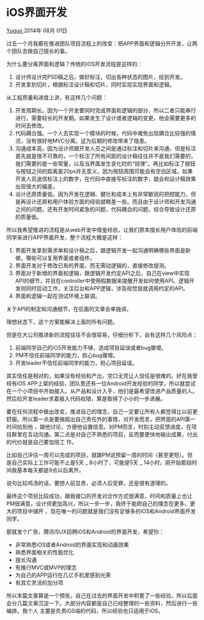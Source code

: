 #  iOS界面开发

[ Yuguo ](http://yuguo.us) 2014年 08月 01日

过去一个月我都在推进团队项目流程上的改变：把APP界面和逻辑分开开发，让两个团队去做自己擅长的事。

为什么要分离界面和逻辑？传统的iOS开发流程是这样的：

  1. 设计师设计完PSD稿之后，做好标注，切出各种状态的图片，给到开发。 
  2. 开发拿到切片，根据标注设计稿和切片，同时实现实现界面和逻辑。 

从工程质量和进度上讲，有这样几个问题：

  1. 开发周期长。因为一个开发要同时完成界面和逻辑的部分，所以二者只能串行进行，需要较长的开发期。如果发生了设计或者逻辑的变更，他会需要更多的时间去修改。 
  2. 代码耦合强。一个人去实现一个模块的时候，代码中难免出现耦合比较强的情况，没有很好地MVC分离。这为后期的修改带来了隐患。 
  3. 沟通成本高。因为设计师跟开发人员之间是通过标注和切片来沟通，但是标注首先就是很不可靠的，一个标注了所有间距的设计稿往往并不是我们需要的，我们需要的是一些常量，以及当界面发生变化时的“规律”。再比如标注了按钮与按钮之间的距离是20px并无意义，因为按钮周围可能会有空白区域。如果开发人员迷信标注上的数字，在代码中直接写标注的数字，就会和设计稿效果出现很大的偏差。 
  4. 设计还原质量低。因为开发在逻辑、健壮和成本上有非常敏锐的把控能力，但是再设计还原和用户体验方面的经验就略差一些。而且由于设计师和开发沟通之间的问题，还有开发时间紧急的问题，代码耦合的问题，综合导致设计还原的质量低。 

所以我希望推进的流程是从web开发中借鉴经验，让我们原本擅长用户体验的前端同学来进行APP界面开发，整个流程大概是这样：

  1. 界面开发拿到需求单和设计稿之后，跟逻辑开发一起沟通明确哪些界面是新做，哪些可以复用界面或者组件。 
  2. 界面开发对于修改已有的界面，而无需动逻辑的，直接修改提测。 
  3. 界面对于新增的界面和逻辑，跟逻辑开发约定API之后，自己在view中实现API的细节，并且在controller中使用假数据来提醒开发如何使用API。逻辑开发则同时启动工作，关注后台和APP逻辑，涉及视觉层就调用约定的API。 
  4. 界面和逻辑一起在测试环境上联调。 

关于API的制定和沟通细节，在后面的文章会单独讲。

理想状态下，这个方案能解决上面的所有问题。

但是在大公司推进新的流程往往不会很容易，仔细分析下，会有这样几个风险点：

  1. 前端同学自己的iOS开发能力不够，造成项目延误或者bug骤增。 
  2. PM不信任前端同学的能力，担心bug骤增。 
  3. 开发leader不信任前端同学的能力，担心项目延误。 

其实信任是相对的，如果没有经验和产出，空口无凭让人信任是很难的。好在我曾经有iOS APP上架的经验，团队里还有一位Android开发经验的同学，所以就尝试
在一个小项目中开始接入。从产品和设计入手，他们是最希望改进产品质量的人。然后拉开发leader求着接入代码权限，算是取得了小小的一步进展。

要在任何流程中做出改变，推进自己的理念，自己一定要让所有人都觉得比以前更舒服。所以第一点是要做超出自己责任外的事情，对开发而言，把界面的API第一时间给到他
，跟他讨论，方便他设置信息。对PM而言，时刻主动反馈进度，在项目群里在互动沟通。第二点是对自己不熟悉的项目，反而要更快地输出成果，付出的代价就是自己要加倍工
作。

比如自己评估一周可以完成的项目，就跟PM说预留一周的时间（甚至更短）。但是自己实际上工作可能不止是5天 _ 8小时了，可能是5天 _
14小时。刚开始那段时间我基本每天都是9点以后离开。

说句比较鸡汤的话，要想人前显贵，必须人后受罪，还是很有道理的。

最终这个项目比较成功，跟我接口的开发对合作方式很满意，时间和质量上也让PM很满意，设计师更加高兴，所以一步一步，我终于能把自己的理念在更多、更大的项目中铺开
，现在唯一的问题就是我们没有足够多的iOS和Android界面开发同学。

那就发个广告，腾讯ISUX招聘iOS和Android的界面开发，希望你：

  * 非常熟悉iOS或者Android的界面实现和动画效果 
  * 熟悉界面相关的性能优化 
  * 擅长沟通 
  * 有推行MVC或MVP的理念 
  * 为自己的APP运行在几亿手机里感到光荣 
  * 有其它灵活的加分项 

所以本篇文章算是一个预告，自己在过去的界面开发中积累了一些经验，所以后面会分几篇文章沉淀一下。大部分内容都是自己已经整理的一些资料，然后进行一些编排。我个人
主要是负责iOS端的代码，所以经验也只适用于iOS。

